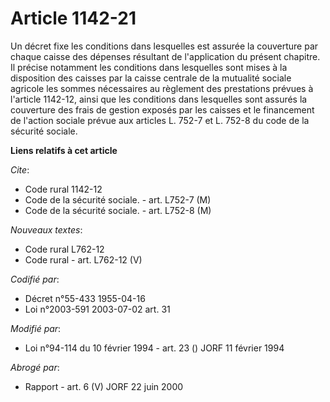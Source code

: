 # Article 1142-21

Un décret fixe les conditions dans lesquelles est assurée la couverture par chaque caisse des dépenses résultant de
l'application du présent chapitre. Il précise notamment les conditions dans lesquelles sont mises à la disposition des
caisses par la caisse centrale de la mutualité sociale agricole les sommes nécessaires au règlement des prestations prévues à
l'article 1142-12, ainsi que les conditions dans lesquelles sont assurés la couverture des frais de gestion exposés par les
caisses et le financement de l'action sociale prévue aux articles L. 752-7 et L. 752-8 du code de la sécurité sociale.

**Liens relatifs à cet article**

_Cite_:

  - Code rural 1142-12
  - Code de la sécurité sociale. - art. L752-7 (M)
  - Code de la sécurité sociale. - art. L752-8 (M)

_Nouveaux textes_:

  - Code rural L762-12
  - Code rural - art. L762-12 (V)

_Codifié par_:

  - Décret n°55-433 1955-04-16
  - Loi n°2003-591 2003-07-02 art. 31

_Modifié par_:

  - Loi n°94-114 du 10 février 1994 - art. 23 () JORF 11 février 1994

_Abrogé par_:

  - Rapport - art. 6 (V) JORF 22 juin 2000

